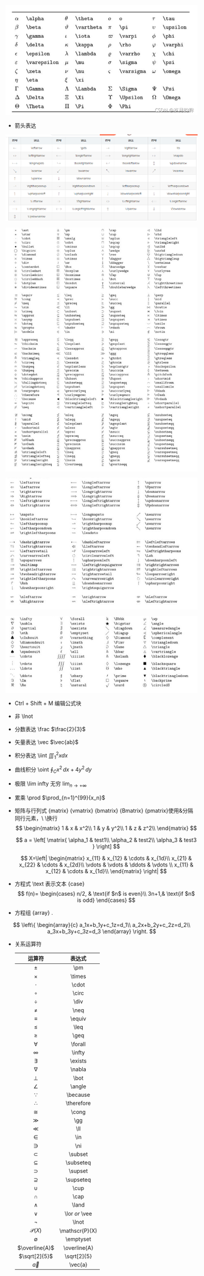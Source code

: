 ![img](img/2667c75f61424f85a18f5a4748654cc0.png)

- 箭头表达

![image-20220101232535369](img/image-20220101232535369.png) 

![image-20220103195557900](img/image-20220103195557900.png)

![image-20220103195653417](img/image-20220103195653417.png)

![image-20220103195731486](img/image-20220103195731486.png)



- Ctrl + Shift + M   编辑公式块

- 非  \lnot

- 分数表达  \frac $\frac{2}{3}$

- 矢量表达 \vec   $\vec{ab}$

- 积分表达  \iint  $\iiint_{1}^2xdx$

- 曲线积分 \oint $\oint_{C} x^2\, dx + 4y^2\, dy$ 

- 极限 \lim  infty 无穷  $\lim_{n\rightarrow+\infty}$ 

- 累乘 \prod  $\prod_{n=1}^{99}{x_n}$

  

- 矩阵与行列式   {matrix}  {vmatrix} {bmatrix} {Bmatrix} {pmatrix}使用&分隔同行元素，\ \换行
  $$
  \begin{matrix}
  	1 & x & x^2\\
  	1 & y & y^2\\
  	1 & z & z^2\\
  	\end{matrix}
  $$

  $$
  a = \left[
  \matrix{
    \alpha_1 & test1\\
    \alpha_2 & test2\\
    \alpha_3 & test3 
  }
  \right]
  $$

  $$
  X=\left|
  	\begin{matrix}
  		x_{11} & x_{12} & \cdots & x_{1d}\\
  		x_{21} & x_{22} & \cdots & x_{2d}\\
  		\vdots & \vdots & \ddots & \vdots \\
  		x_{11} & x_{12} & \cdots & x_{1d}\\
  	\end{matrix}
  \right|
  $$

   

- 方程式  \text 表示文本  {case}
  $$
  f(n)=
  	\begin{cases}
  		n/2, & \text{if $n$ is even}\\
  		3n+1,& \text{if $n$ is odd}
  	\end{cases}
  $$

- 方程组 {array} .

$$
\left\{
	\begin{array}{c}
		a_1x+b_1y+c_1z=d_1\\
		a_2x+b_2y+c_2z=d_2\\
		a_3x+b_3y+c_3z=d_3
	\end{array}
\right.
$$



- 关系运算符

  |      运算符      |     表达式     |
  | :--------------: | :------------: |
  |      $\pm$       |      \pm       |
  |     $\times$     |     \times     |
  |     $\cdot$      |     \cdot      |
  |     $\circ$      |     \circ      |
  |      $\div$      |      \div      |
  |      $\neq$      |      \neq      |
  |     $\equiv$     |     \equiv     |
  |      $\leq$      |      \leq      |
  |      $\geq$      |      \geq      |
  |    $\forall$     |    \forall     |
  |     $\infty$     |     \infty     |
  |    $\exists$     |    \exists     |
  |     $\nabla$     |     \nabla     |
  |      $\bot$      |      \bot      |
  |     $\angle$     |     \angle     |
  |    $\because$    |    \because    |
  |   $\therefore$   |   \therefore   |
  |     $\cong$      |     \cong      |
  |      $\gg$       |      \gg       |
  |      $\ll$       |      \ll       |
  |      $\in$       |      \in       |
  |      $\ni$       |      \ni       |
  |    $\subset$     |    \subset     |
  |   $\subseteq$    |   \subseteq    |
  |    $\supset$     |    \supset     |
  |   $\supseteq$    |   \supseteq    |
  |      $\cup$      |      \cup      |
  |      $\cap$      |      \cap      |
  |        ∧         |     \land      |
  |        ∨         | \lor *or* \vee |
  |     $\lnot$      |     \lnot      |
  | $\mathscr{P}(X)$ | \mathscr{P}(X) |
  |   $\emptyset$    |   \emptyset    |
  |  $\overline{A}$  |  \overline{A}  |
  |  $\sqrt[2]{5}$   |  \sqrt[2]{5}   |
  |    $\vec{a}$     |    \vec{a}     |
  
  


